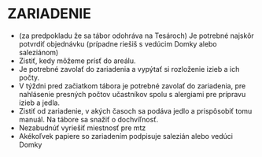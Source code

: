 
# ZARIADENIE

- (za predpokladu že sa tábor odohráva na Tesároch) Je potrebné najskôr potvrdiť objednávku (prípadne riešiš s vedúcim Domky alebo saleziánom)
- Zistiť, kedy môžeme prísť do areálu.
- Je potrebné zavolať do zariadenia a vypýtať si rozloženie izieb a ich počty.
- V týždni pred začiatkom tábora je potrebné zavolať do zariadenia, pre nahlásenie presných počtov učastníkov spolu s alergiami pre prípravu izieb a jedla.
- Zistiť od zariadenie, v akých časoch sa podáva jedlo a prispôsobiť tomu manuál. Na tábore sa snažiť o dochvíľnosť.
- Nezabudnúť vyriešiť miestnosť pre mtz
- Akékoľvek papiere so zariadením podpisuje salezián alebo vedúci Domky
